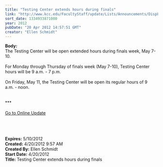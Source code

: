 ```yaml
---
title: "Testing Center extends hours during finals"
link: "http://www.kcc.edu/FacultyStaff/update/Lists/Announcements/DispForm.aspx?ID=677"
sort_date: 1334933871000
year: 2012
pubDate: "20 Apr 2012 14:57:51 GMT"
creator: "Ellen Schmidt"
---
```


<div><b>Body:</b> <div class="ExternalClass747989A3DE2B4376A34A4365A830B81F">
<div>The Testing Center will be open extended hours during finals week, May 7-10.</div>
<div> </div>
<div>For Monday through Thursday of finals week (May 7-10), Testing Center hours will be 9 a.m. - 7 p.m. </div>
<div> </div>
<div>On Friday, May 11, the Testing Center will be open its regular hours of 9 a.m. - noon.<br /></div>
<div>
<div>
<div> </div>
<div> </div>
<div>
<div class="ExternalClass8FE243A1D12D4E008D1A0CEA4D499155">***</div>
<div class="ExternalClass8FE243A1D12D4E008D1A0CEA4D499155"> </div>
<div class="ExternalClass8FE243A1D12D4E008D1A0CEA4D499155"><a href="/FacultyStaff/update/Pages/dailyupdate.aspx">Go to Online Update</a></div>
<div class="ExternalClass8FE243A1D12D4E008D1A0CEA4D499155"> </div></div><br /><br /></div></div>
<div> </div></div></div>
<div><b>Expires:</b> 5/10/2012</div>
<div><b>Created:</b> 4/20/2012 9:57 AM</div>
<div><b>Created By:</b> Ellen Schmidt</div>
<div><b>Start Date:</b> 4/20/2012</div>
<div><b>Title:</b> Testing Center extends hours during finals</div>
